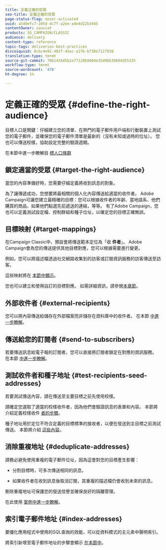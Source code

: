 ```yaml
---
title: 定義正確的受眾
seo-title: 定義正確的受眾
page-status-flag: never-activated
uuid: a540efc7-105d-4c7f-a2ee-ade4d22b3445
contentOwner: sauviat
products: SG_CAMPAIGN/CLASSIC
audience: delivery
content-type: reference
topic-tags: deliveries-best-practices
discoiquuid: 0cbc4e92-482f-4dac-a1fb-b738e7127938
translation-type: tm+mt
source-git-commit: 70b143445b2e77128b9404e35d96b39694d55335
workflow-type: tm+mt
source-wordcount: '478'
ht-degree: 1%

---
```



# 定義正確的受眾 {#define-the-right-audience}

目標人口是關鍵：仔細建立您的清單、在熱門的電子郵件用戶端和行動裝置上測試您的電子郵件，並確保您的電子郵件清單是最新的（沒有未知或過時的位址）。 您也可以傳送校樣，協助設定完整的驗證週期。

在本節中進一步瞭解目 [標人口族群](../../delivery/using/steps-defining-the-target-population.md)

## 鎖定適當的受眾 {#target-the-right-audience}

當您的內容準備好時，您需要仔細定義將收到訊息的對象。

為了讓傳遞成功，您想要將最相關的個人化內容傳送給適當的收件者。 Adobe Campaign可讓您建立最精確的目標：您可以根據收件者的年齡、當地語系、他們購買的商品，如果他們點選先前遞送的連結，等等。 有了Adobe Campaign，您也可以定義測試設定檔、控制群組和種子位址，以確定您的目標正確無誤。

## 目標映射 {#target-mappings}

在Campaign Classic中，預設會將傳送範本定位為「收 **件者**」。 Adobe Campaign會為您的傳送提供其他目標對應，您可以根據需要進行變更。

例如，您可以將描述檔透過社交網路收集到的訪客或訂閱資訊服務的訪客傳送至訪客。

這些映射將在 [本節中顯示](../../delivery/using/selecting-a-target-mapping.md)。

您也可以建立和使用自訂的目標對應。 如需詳細資訊，請參閱[本章節](../../configuration/using/target-mapping.md)。

## 外部收件者 {#external-recipients}

您可以將內容傳送給儲存在外部檔案而非儲存在資料庫中的收件者。 在本節 [中進一步瞭解](../../delivery/using/steps-defining-the-target-population.md#selecting-external-recipients)。

## 傳送給您的訂閱者 {#send-to-subscribers}

若要傳送訊息給電子報的訂閱者，您可以直接將訂閱者鎖定在對應的資訊服務。 在本節 [中進一步瞭解](../../delivery/using/managing-subscriptions.md#delivering-to-the-subscribers-of-a-service)。


## 測試收件者和種子地址 {#test-recipients-seed-addresses}

若要測試傳送內容，請在傳送至主要目標之前先使用校樣。

請確定您選取了適當的校樣收件者，因為他們會驗證訊息的表單和內容。 本節將介紹定義校樣收件 [者的步驟](../../delivery/using/steps-defining-the-target-population.md#selecting-the-proof-target)。

種子地址用於定位不符合定義的目標標準的接收者，以便在發送到主目標之前測試傳送。 本節將介紹 [這些內容](../../delivery/using/about-seed-addresses.md)。

## 消除重複地址 {#deduplicate-addresses}

請務必避免使用重複的電子郵件位址，因為這會對您的目標產生影響：

* 分割目標時，可多次傳送相同的訊息。

* 如果收件者在收到訊息後取消訂閱，其重複的描述檔仍會收到未來的訊息。

刪除重複地址可保護您的發送信譽並確保良好的隔離管理。

在此使用 [案例中進一步瞭解](../../workflow/using/deduplication.md#example--identify-the-duplicates-before-a-delivery)。

## 索引電子郵件地址 {#index-addresses}

要優化應用程式中使用的SQL查詢的效能，可以從資料模式的主元素中聲明索引。

將索引新增至電子郵件地址的步驟會顯示 [在本節中](../../configuration/using/database-mapping.md#indexed-fields)。
